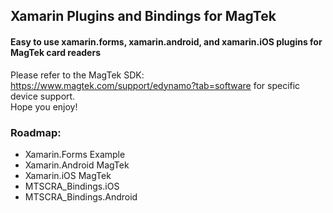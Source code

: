 ## Xamarin Plugins and Bindings for MagTek
#### Easy to use xamarin.forms, xamarin.android, and xamarin.iOS plugins for MagTek card readers

Please refer to the MagTek SDK: https://www.magtek.com/support/edynamo?tab=software for specific device support.  
Hope you enjoy!

### Roadmap:
* Xamarin.Forms Example
* Xamarin.Android MagTek
* Xamarin.iOS MagTek
* MTSCRA_Bindings.iOS
* MTSCRA_Bindings.Android
